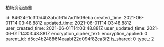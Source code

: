 柏杨资治通鉴

id: 84624e1c3f0d4b3abc161d7ad1509eba
created_time: 2021-06-01T14:03:48.881Z
updated_time: 2021-06-01T14:03:48.881Z
user_created_time: 2021-06-01T14:03:48.881Z
user_updated_time: 2021-06-01T14:03:48.881Z
encryption_cipher_text: 
encryption_applied: 0
parent_id: d5cc4b24886f4eaabf22d094f82ca3f2
is_shared: 0
type_: 2